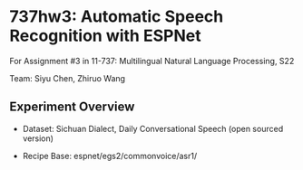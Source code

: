 # 737hw3: Automatic Speech Recognition with ESPNet
For Assignment #3 in 11-737: Multilingual Natural Language Processing, S22


Team: Siyu Chen, Zhiruo Wang


## Experiment Overview

- Dataset: Sichuan Dialect, Daily Conversational Speech (open sourced version)

- Recipe Base: espnet/egs2/commonvoice/asr1/
